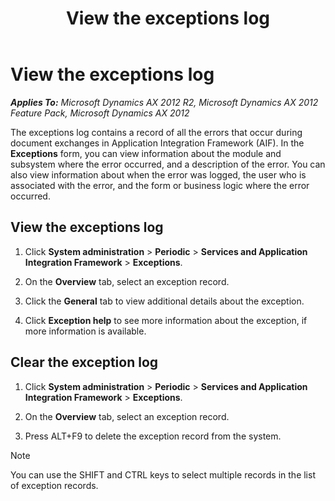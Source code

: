 ﻿---
title: View the exceptions log
TOCTitle: View the exceptions log
ms:assetid: 3b32b66c-2071-47ee-898a-743c2e443257
ms:mtpsurl: https://technet.microsoft.com/en-us/library/Aa834351(v=AX.60)
ms:contentKeyID: 35132609
ms.date: 11/07/2012
mtps_version: v=AX.60
---

# View the exceptions log 


_**Applies To:** Microsoft Dynamics AX 2012 R2, Microsoft Dynamics AX 2012 Feature Pack, Microsoft Dynamics AX 2012_

The exceptions log contains a record of all the errors that occur during document exchanges in Application Integration Framework (AIF). In the **Exceptions** form, you can view information about the module and subsystem where the error occurred, and a description of the error. You can also view information about when the error was logged, the user who is associated with the error, and the form or business logic where the error occurred.

## View the exceptions log

1.  Click **System administration** \> **Periodic** \> **Services and Application Integration Framework** \> **Exceptions**.

2.  On the **Overview** tab, select an exception record.

3.  Click the **General** tab to view additional details about the exception.

4.  Click **Exception help** to see more information about the exception, if more information is available.

## Clear the exception log

1.  Click **System administration** \> **Periodic** \> **Services and Application Integration Framework** \> **Exceptions**.

2.  On the **Overview** tab, select an exception record.

3.  Press ALT+F9 to delete the exception record from the system.


> [!NOTE]
> <P>You can use the SHIFT and CTRL keys to select multiple records in the list of exception records.</P>



